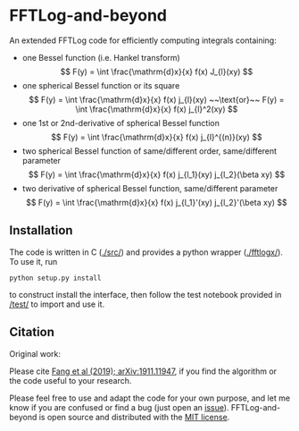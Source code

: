 # FFTLog-and-beyond

An extended FFTLog code for efficiently computing integrals containing:

- one Bessel function (i.e. Hankel transform)
  $$ F(y) = \int \frac{\mathrm{d}x}{x} f(x) J_{l}(xy) $$
- one spherical Bessel function or its square
  $$ F(y) = \int \frac{\mathrm{d}x}{x} f(x) j_{l}(xy) ~~\text{or}~~ F(y) = \int \frac{\mathrm{d}x}{x} f(x) j_{l}^2(xy) $$
- one 1st or 2nd-derivative of spherical Bessel function
  $$ F(y) = \int \frac{\mathrm{d}x}{x} f(x) j_{l}^{(n)}(xy) $$
- two spherical Bessel function of same/different order, same/different parameter
  $$ F(y) = \int \frac{\mathrm{d}x}{x} f(x) j_{l_1}(xy) j_{l_2}(\beta xy) $$
- two derivative of spherical Bessel function, same/different parameter
  $$ F(y) = \int \frac{\mathrm{d}x}{x} f(x) j_{l_1}'(xy) j_{l_2}'(\beta xy) $$

## Installation

The code is written in C ([./src/](src)) and provides a python wrapper ([./fftlogx/](fftlogx)). To use it, run
```shell
python setup.py install
```
to construct install the interface, then follow the test notebook provided in [/test/](test) to import and use it.

## Citation

Original work:

Please cite [Fang et al (2019); arXiv:1911.11947](https://arxiv.org/abs/1911.11947), if you find the algorithm or the code useful to your research.

Please feel free to use and adapt the code for your own purpose, and let me know if you are confused or find a bug (just open an [issue](https://github.com/xfangcosmo/FFTLog-and-beyond/issues)). FFTLog-and-beyond is open source and distributed with the
[MIT license](https://opensource.org/licenses/mit).
